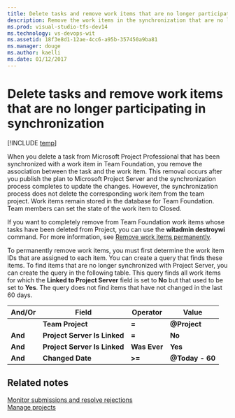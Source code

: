 ```yaml
---
title: Delete tasks and remove work items that are no longer participating in synchronization | TFS
description: Remove the work items in the synchronization that are no longer participating -Team Foundation Server (TFS)
ms.prod: visual-studio-tfs-dev14
ms.technology: vs-devops-wit 
ms.assetid: 18f3e8d1-12ae-4cc6-a95b-357450a9ba81
ms.manager: douge
ms.author: kaelli
ms.date: 01/12/2017
---
```

# Delete tasks and remove work items that are no longer participating in synchronization

[!INCLUDE [temp](../_shared/tfs-ps-sync-header.md)]

When you delete a task from Microsoft Project Professional that has been synchronized with a work item in Team Foundation, you remove the association between the task and the work item. This removal occurs after you publish the plan to Microsoft Project Server and the synchronization process completes to update the changes. However, the synchronization process does not delete the corresponding work item from the team project. Work items remain stored in the database for Team Foundation. Team members can set the state of the work item to Closed.  
  
 If you want to completely remove from Team Foundation work items whose tasks have been deleted from Project, you can use the **witadmin destroywi** command. For more information, see [Remove work items permanently](../../work/backlogs/remove-delete-work-items.md).  
  
 To permanently remove work items, you must first determine the work item IDs that are assigned to each item. You can create a query that finds these items. To find items that are no longer synchronized with Project Server, you can create the query in the following table. This query finds all work items for which the **Linked to Project Server** field is set to **No** but that used to be set to **Yes**. The query does not find items that have not changed in the last 60 days.  
  
|And/Or|Field|Operator|Value|  
|-------------|-----------|--------------|-----------|  
||**Team Project**|**=**|**@Project**|  
|**And**|**Project Server Is Linked**|**=**|**No**|  
|**And**|**Project Server Is Linked**|**Was Ever**|**Yes**|  
|**And**|**Changed Date**|**>=**|**@Today - 60**|  
  
## Related notes  
 [Monitor submissions and resolve rejections](monitor-submissions-resolve-rejections.md)   
 [Manage projects](manage-projects.md)